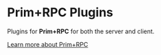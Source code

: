 # Prim+RPC Plugins

Plugins for **Prim+RPC** for both the server and client.

[Learn more about Prim+RPC](https://prim.doseofted.me/)
